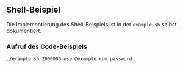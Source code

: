 ## Shell-Beispiel

Die Implementierung des Shell-Beispiels ist in der `example.sh` selbst dokumentiert. 

### Aufruf des Code-Beispiels

`./example.sh 2000000 user@example.com password`

